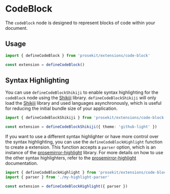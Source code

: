 # CodeBlock

The `codeBlock` node is designed to represent blocks of code within your document.

<!-- @include: @/examples/code-block.md -->

## Usage

```ts
import { defineCodeBlock } from 'prosekit/extensions/code-block'

const extension = defineCodeBlock()
```

## Syntax Highlighting

You can use `defineCodeBlockShikiji` to enable syntax highlighting for the `codeBlock` node using the [Shikiji] library.
`defineCodeBlockShikiji` will only load the [Shikiji] library and used languages asynchronously, which is useful for reducing the initial bundle size of your application.

```ts
import { defineCodeBlockShikiji } from 'prosekit/extensions/code-block'

const extension = defineCodeBlockShikiji({ theme: 'github-light' })
```

If you want to use a different syntax highlighter or have more control over the syntax highlighting, you can use the `defineCodeBlockHighlight` function to create a extension. This function accepts a `parser` option, which is an instance of the [prosemirror-highlight] library. For more details on how to use the other syntax highlighters, refer to the [prosemirror-highlight] documentation.

```ts
import { defineCodeBlockHighlight } from 'prosekit/extensions/code-block'
import { parser } from './my-highlight-parser'

const extension = defineCodeBlockHighlight({ parser })
```

[prosemirror-highlight]: https://github.com/ocavue/prosemirror-highlight
[lowlight]: https://github.com/wooorm/lowlight
[Highlight.js]: https://github.com/highlightjs/highlight.js
[Shiki]: https://github.com/shikijs/shiki
[Shikiji]: https://github.com/antfu/shikiji
[refractor]: https://github.com/wooorm/refractor
[Prism]: https://github.com/PrismJS/prism
